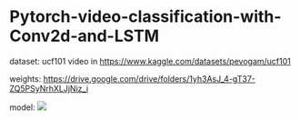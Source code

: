 # Pytorch-video-classification-with-Conv2d-and-LSTM

dataset: ucf101 video in https://www.kaggle.com/datasets/pevogam/ucf101

weights: https://drive.google.com/drive/folders/1yh3AsJ_4-gT37-ZQ5PSyNrhXLJjNiz_i

model:
![](https://www.researchgate.net/publication/334729124/figure/fig2/AS:785436423241728@1564274044276/Conv-LSTM-neural-network-structure-is-composed-of-three-main-functional-layers.png)
